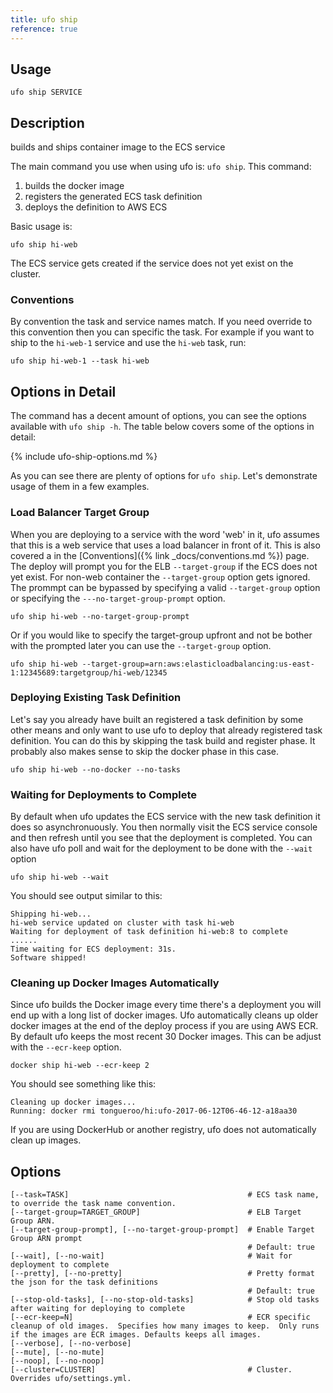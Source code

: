 ```yaml
---
title: ufo ship
reference: true
---
```


## Usage

    ufo ship SERVICE

## Description

builds and ships container image to the ECS service

The main command you use when using ufo is: `ufo ship`.  This command:

1. builds the docker image
2. registers the generated ECS task definition
3. deploys the definition to AWS ECS

Basic usage is:

    ufo ship hi-web

The ECS service gets created if the service does not yet exist on the cluster.

### Conventions

By convention the task and service names match. If you need override to this convention then you can specific the task.  For example if you want to ship to the `hi-web-1` service and use the `hi-web` task, run:

    ufo ship hi-web-1 --task hi-web

## Options in Detail

The command has a decent amount of options, you can see the options available with `ufo ship -h`.  The table below covers some of the options in detail:

{% include ufo-ship-options.md %}

As you can see there are plenty of options for `ufo ship`.  Let's demonstrate usage of them in a few examples.

### Load Balancer Target Group

When you are deploying to a service with the word 'web' in it, ufo assumes that this is a web service that uses a load balancer in front of it.  This is also covered a in the [Conventions]({% link _docs/conventions.md %}) page.  The deploy will prompt you for the ELB `--target-group`  if the ECS does not yet exist.  For non-web container the `--target-group` option gets ignored.  The prommpt can be bypassed by specifying a valid `--target-group` option or specifying the `---no-target-group-prompt` option.

    ufo ship hi-web --no-target-group-prompt

Or if you would like to specify the target-group upfront and not be bother with the prompted later you can use the `--target-group` option.

    ufo ship hi-web --target-group=arn:aws:elasticloadbalancing:us-east-1:12345689:targetgroup/hi-web/12345

### Deploying Existing Task Definition

Let's say you already have built an registered a task definition by some other means and only want to use ufo to deploy that already registered task definition. You can do this by skipping the task build and register phase. It probably also makes sense to skip the docker phase in this case.

    ufo ship hi-web --no-docker --no-tasks

### Waiting for Deployments to Complete

By default when ufo updates the ECS service with the new task definition it does so asynchronuously. You then normally visit the ECS service console and then refresh until you see that the deployment is completed.  You can also have ufo poll and wait for the deployment to be done with the `--wait` option

    ufo ship hi-web --wait

You should see output similar to this:

    Shipping hi-web...
    hi-web service updated on cluster with task hi-web
    Waiting for deployment of task definition hi-web:8 to complete
    ......
    Time waiting for ECS deployment: 31s.
    Software shipped!

### Cleaning up Docker Images Automatically

Since ufo builds the Docker image every time there's a deployment you will end up with a long list of docker images.  Ufo automatically cleans up older docker images at the end of the deploy process if you are using AWS ECR.  By default ufo keeps the most recent 30 Docker images. This can be adjust with the `--ecr-keep` option.

    docker ship hi-web --ecr-keep 2

You should see something like this:

    Cleaning up docker images...
    Running: docker rmi tongueroo/hi:ufo-2017-06-12T06-46-12-a18aa30

If you are using DockerHub or another registry, ufo does not automatically clean up images.


## Options

```
[--task=TASK]                                        # ECS task name, to override the task name convention.
[--target-group=TARGET_GROUP]                        # ELB Target Group ARN.
[--target-group-prompt], [--no-target-group-prompt]  # Enable Target Group ARN prompt
                                                     # Default: true
[--wait], [--no-wait]                                # Wait for deployment to complete
[--pretty], [--no-pretty]                            # Pretty format the json for the task definitions
                                                     # Default: true
[--stop-old-tasks], [--no-stop-old-tasks]            # Stop old tasks after waiting for deploying to complete
[--ecr-keep=N]                                       # ECR specific cleanup of old images.  Specifies how many images to keep.  Only runs if the images are ECR images. Defaults keeps all images.
[--verbose], [--no-verbose]                          
[--mute], [--no-mute]                                
[--noop], [--no-noop]                                
[--cluster=CLUSTER]                                  # Cluster.  Overrides ufo/settings.yml.
```

